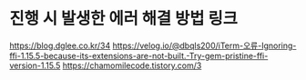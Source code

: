 # 진행 시 발생한 에러 해결 방법 링크
https://blog.dglee.co.kr/34
https://velog.io/@dbqls200/iTerm-오류-Ignoring-ffi-1.15.5-because-its-extensions-are-not-built.-Try-gem-pristine-ffi-version-1.15.5
https://chamomilecode.tistory.com/3